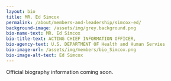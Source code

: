 ```yaml
---
layout: bio
title: MR. Ed Simcox
permalink: /about/members-and-leadership/simcox-ed/
background-image: /assets/img/grey.background.png
bio-name-text: MR. Ed Simcox
bio-title-text: ACTING CHIEF INFORMATION OFFICER,
bio-agency-text: U.S. DEPARTMENT OF Health and Human Servies
bio-image-url: /assets/img/members/bio_Simcox.png
bio-image-alt-text: Ed Simcox
---
```


Official biography information coming soon.
